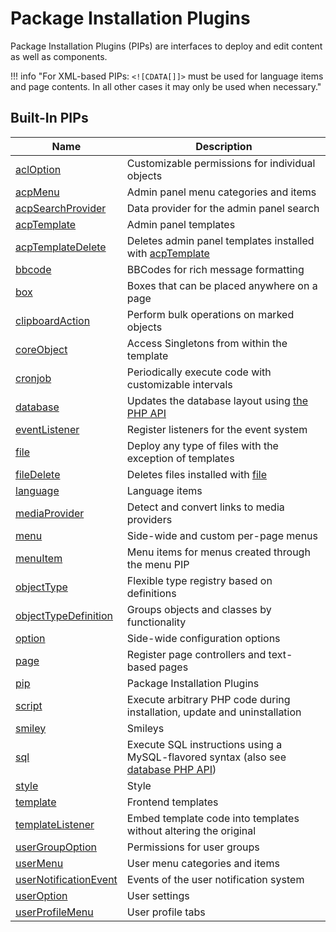 # Package Installation Plugins

Package Installation Plugins (PIPs) are interfaces to deploy and edit content as well as components.

!!! info "For XML-based PIPs: `<![CDATA[]]>` must be used for language items and page contents. In all other cases it may only be used when necessary."

## Built-In PIPs

| Name | Description |
|------|-------------|
| [aclOption](pip/acl-option.md) | Customizable permissions for individual objects |
| [acpMenu](pip/acp-menu.md) | Admin panel menu categories and items |
| [acpSearchProvider](pip/acp-search-provider.md) | Data provider for the admin panel search |
| [acpTemplate](pip/acp-template.md) | Admin panel templates |
| [acpTemplateDelete](pip/acp-template-delete.md) | Deletes admin panel templates installed with [acpTemplate](pip/acp-template.md) |
| [bbcode](pip/bbcode.md) | BBCodes for rich message formatting |
| [box](pip/box.md) | Boxes that can be placed anywhere on a page |
| [clipboardAction](pip/clipboard-action.md) | Perform bulk operations on marked objects |
| [coreObject](pip/core-object.md) | Access Singletons from within the template |
| [cronjob](pip/cronjob.md) | Periodically execute code with customizable intervals |
| [database](pip/database.md) | Updates the database layout using [the PHP API](database-php-api.md) |
| [eventListener](pip/event-listener.md) | Register listeners for the event system |
| [file](pip/file.md) | Deploy any type of files with the exception of templates |
| [fileDelete](pip/file-delete.md) | Deletes files installed with [file](pip/file.md) |
| [language](pip/language.md) | Language items |
| [mediaProvider](pip/media-provider.md) | Detect and convert links to media providers |
| [menu](pip/menu.md) | Side-wide and custom per-page menus |
| [menuItem](pip/menu-item.md) | Menu items for menus created through the menu PIP |
| [objectType](pip/object-type.md) | Flexible type registry based on definitions |
| [objectTypeDefinition](pip/object-type-definition.md) | Groups objects and classes by functionality |
| [option](pip/option.md) | Side-wide configuration options |
| [page](pip/page.md) | Register page controllers and text-based pages |
| [pip](pip/pip.md) | Package Installation Plugins |
| [script](pip/script.md) | Execute arbitrary PHP code during installation, update and uninstallation |
| [smiley](pip/smiley.md) | Smileys |
| [sql](pip/sql.md) | Execute SQL instructions using a MySQL-flavored syntax (also see [database PHP API](database-php-api.md)) |
| [style](pip/style.md) | Style |
| [template](pip/template.md) | Frontend templates |
| [templateListener](pip/template-listener.md) | Embed template code into templates without altering the original |
| [userGroupOption](pip/user-group-option.md) | Permissions for user groups |
| [userMenu](pip/user-menu.md) | User menu categories and items |
| [userNotificationEvent](pip/user-notification-event.md) | Events of the user notification system |
| [userOption](pip/user-option.md) | User settings |
| [userProfileMenu](pip/user-profile-menu.md) | User profile tabs |
